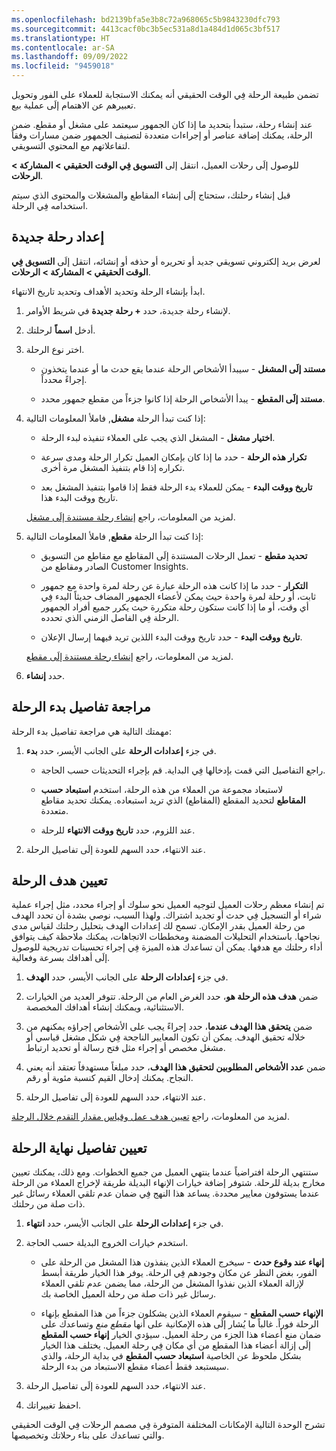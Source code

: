 ```yaml
---
ms.openlocfilehash: bd2139bfa5e3b8c72a968065c5b9843230dfc793
ms.sourcegitcommit: 4413cacf0bc3b5ec531a8d1a484d1d065c3bf517
ms.translationtype: HT
ms.contentlocale: ar-SA
ms.lasthandoff: 09/09/2022
ms.locfileid: "9459018"
---
```

تضمن طبيعة الرحلة فِي الوقت الحقيقي أنه يمكنك الاستجابة للعملاء على الفور وتحويل تعبيرهم عن الاهتمام إلَى عملية بيع.

عند إنشاء رحلة، ستبدأ بتحديد ما إذا كان الجمهور سيعتمد على مشغل أو مقطع. ضمن الرحلة، يمكنك إضافة عناصر أو إجراءات متعددة لتصنيف الجمهور ضمن مسارات وفقاً لتفاعلاتهم مع المحتوي التسويقي.

للوصول إلَى رحلات العميل، انتقل إلى **التسويق فِي الوقت الحقيقي > المشاركة > الرحلات**.

قبل إنشاء رحلتك، ستحتاج إلَى إنشاء المقاطع والمشغلات والمحتوى الذي سيتم استخدامه فِي الرحلة.

## <a name="set-up-a-new-journey"></a>إعداد رحلة جديدة

لعرض بريد إلكتروني تسويقي جديد أو تحريره أو حذفه أو إنشائه، انتقل إلَى **التسويق فِي الوقت الحقيقي > المشاركة > الرحلات**.

ابدأ بإنشاء الرحلة وتحديد الأهداف وتحديد تاريخ الانتهاء.

1.  لإنشاء رحلة جديدة، حدد **+ رحلة جديدة** في شريط الأوامر.

1.  أدخل **اسماً** لرحلتك.

1.  اختر نوع الرحلة.

    -   **مستند إلَى المشغل** - سيبدأ الأشخاص الرحلة عندما يقع حدث ما أو عندما يتخذون إجراءً محدداً.

    -   **مستند إلَى المقطع** - يبدأ الأشخاص الرحلة إذا كانوا جزءاً من مقطع جمهور محدد.

1.  إذا كنت تبدأ الرحلة **مشغل**, فاملأ المعلومات التالية:

    -   **اختيار مشغل** - المشغل الذي يجب على العملاء تنفيذه لبدء الرحلة.

    -   **تكرار هذه الرحلة** - حدد ما إذا كان بإمكان العميل تكرار الرحلة ومدى سرعة تكراره إذا قام بتنفيذ المشغل مرة أخرى.

    -   **تاريخ ووقت البدء** - يمكن للعملاء بدء الرحلة فقط إذا قاموا بتنفيذ المشغل بعد تاريخ ووقت البدء هذا.

    لمزيد من المعلومات، راجع [إنشاء رحلة مستندة إلَى مشغل](/dynamics365/marketing/real-time-marketing-trigger-based-journey/?azure-portal=true).

1.  إذا كنت تبدأ الرحلة **مقطع**, فاملأ المعلومات التالية:

    -   **تحديد مقطع** - تعمل الرحلات المستندة إلَى المقاطع مع مقاطع من التسويق الصادر ومقاطع من Customer Insights.

    -   **التكرار** - حدد ما إذا كانت هذه الرحلة عبارة عن رحلة لمرة واحدة مع جمهور ثابت، أو رحلة لمرة واحدة حيث يمكن لأعضاء الجمهور المضاف حديثاً البدء فِي أي وقت، أو ما إذا كانت ستكون رحلة متكررة حيث يكرر جميع أفراد الجمهور الرحلة فِي الفاصل الزمني الذي تحدده.

    -   **تاريخ ووقت البدء** - حدد تاريخ ووقت البدء اللذين تريد فيهما إرسال الإعلان.

    لمزيد من المعلومات، راجع [إنشاء رحلة مستندة إلَى مقطع](/dynamics365/marketing/real-time-marketing-segment-based-journey/?azure-portal=true).

1.  حدد **إنشاء**.

## <a name="review-the-journey-start-details"></a>مراجعة تفاصيل بدء الرحلة

مهمتك التالية هي مراجعة تفاصيل بدء الرحلة:

1.  في جزء **إعدادات الرحلة** على الجانب الأيسر، حدد **بدء**.

    -   راجع التفاصيل التي قمت بإدخالها فِي البداية. قم بإجراء التحديثات حسب الحاجة.

    -   لاستبعاد مجموعة من العملاء من هذه الرحلة، استخدم **استبعاد حسب المقاطع** لتحديد المقطع (المقاطع) الذي تريد استبعاده. يمكنك تحديد مقاطع متعددة.

    -   عند اللزوم، حدد **تاريخ ووقت الانتهاء** للرحلة.

1.  عند الانتهاء، حدد السهم للعودة إلَى تفاصيل الرحلة.

## <a name="set-the-journey-goal"></a>تعيين هدف الرحلة

تم إنشاء معظم رحلات العميل لتوجيه العميل نحو سلوك أو إجراء محدد، مثل إجراء عملية شراء أو التسجيل فِي حدث أو تجديد اشتراك. ولهذا السبب، نوصي بشدة أن تحدد الهدف من رحلة العميل بقدر الإمكان. تسمح لك إعدادات الهدف بتحليل رحلتك لقياس مدى نجاحها. باستخدام التحليلات المضمنة ومخططات الاتجاهات، يمكنك ملاحظة كيف يتوافق أداء رحلتك مع هدفها.
يمكن أن تساعدك هذه الميزة فِي إجراء تحسينات تدريجية للوصول إلَى أهدافك بسرعة وفعالية.

1.  في جزء **إعدادات الرحلة** على الجانب الأيسر، حدد **الهدف**.

1.  ضمن **هدف هذه الرحلة هو**، حدد الغرض العام من الرحلة. تتوفر العديد من الخيارات الاستثنائية، ويمكنك إنشاء أهدافك المخصصة.

1.  ضمن **يتحقق هذا الهدف عندما**، حدد إجراءً يجب على الأشخاص إجراؤه يمكنهم من خلاله تحقيق الهدف. يمكن أن تكون المعايير الناجحة فِي شكل مشغل قياسي أو مشغل مخصص أو إجراء مثل فتح رسالة أو تحديد ارتباط.

1.  ضمن **عدد الأشخاص المطلوبين لتحقيق هذا الهدف**، حدد مبلغاً مستهدفاً تعتقد أنه يعني النجاح. يمكنك إدخال القيم كنسبة مئوية أو رقم.

1.  عند الانتهاء، حدد السهم للعودة إلَى تفاصيل الرحلة.

لمزيد من المعلومات، راجع [تعيين هدف عمل وقياس مقدار التقدم خلال الرحلة](/dynamics365/marketing/real-time-marketing-business-goals/?azure-portal=true).

## <a name="set-the-journeyend-details"></a>تعيين تفاصيل نهاية الرحلة

ستنتهي الرحلة افتراضياً عندما ينتهي العميل من جميع الخطوات.
ومع ذلك، يمكنك تعيين مخارج بديلة للرحلة. شتوفر إضافة خيارات الإنهاء البديلة طريقة لإخراج العملاء من الرحلة عندما يستوفون معايير محددة. يساعد هذا النهج فِي ضمان عدم تلقي العملاء رسائل غير ذات صلة من رحلتك.

1.  في جزء **إعدادات الرحلة** على الجانب الأيسر، حدد **انتهاء**.

1.  استخدم خيارات الخروج البديلة حسب الحاجة.

    -   **إنهاء عند وقوع حدث** - سيخرج العملاء الذين ينفذون هذا المشغل من الرحلة على الفور، بغض النظر عن مكان وجودهم فِي الرحلة. يوفر هذا الخيار طريقة أبسط لإزالة العملاء الذين نفذوا المشغل من الرحلة، مما يضمن عدم تلقي العملاء رسائل غير ذات صلة من رحلة العميل الخاصة بك.

    -   **الإنهاء حسب المقطع** - سيقوم العملاء الذين يشكلون جزءاً من هذا المقطع بإنهاء الرحلة فوراً. غالباً ما يُشار إلَى هذه الإمكانية على أنها *مقطع منع* وتساعدك على ضمان منع أعضاء هذا الجزء من رحلة العميل. سيؤدي الخيار **إنهاء حسب المقطع** إلَى إزالة أعضاء هذا المقطع من أي مكان فِي رحلة العميل. يختلف هذا الخيار بشكل ملحوظ عن الخاصية **استبعاد حسب المقطع** في بداية الرحلة، والذي سيستبعد فقط أعضاء مقطع الاستبعاد من بدء الرحلة.

1.  عند الانتهاء، حدد السهم للعودة إلَى تفاصيل الرحلة.

1.  احفظ تغييراتك.

تشرح الوحدة التالية الإمكانات المختلفة المتوفرة فِي مصمم الرحلات فِي الوقت الحقيقي والتي تساعدك على بناء رحلاتك وتخصيصها.
